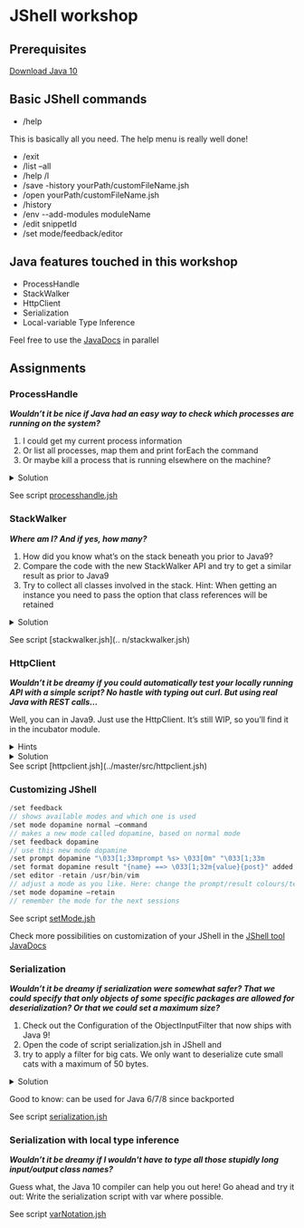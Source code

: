 # JShell workshop

## Prerequisites
[Download Java 10](http://www.oracle.com/technetwork/java/javase/downloads/jdk10-downloads-4416644.html)

## Basic JShell commands
* /help

This is basically all you need. The help menu is really well done!
* /exit
* /list –all
* /help /l
* /save -history yourPath/customFileName.jsh
* /open yourPath/customFileName.jsh
* /history
* /env --add-modules moduleName
* /edit snippetId
* /set mode/feedback/editor

## Java features touched in this workshop
* ProcessHandle
* StackWalker
* HttpClient
* Serialization
* Local-variable Type Inference

Feel free to use the [JavaDocs](https://docs.oracle.com/javase/10/docs/api/overview-summary.html) in parallel

## Assignments
### ProcessHandle
**_Wouldn’t it be nice if Java had an easy way to check which processes are running on the system?_**

1. I could get my current process information
2. Or list all processes, map them and print forEach the command
3. Or maybe kill a process that is running elsewhere on the machine?

<details><summary>Solution</summary>
	
```java
ProcessHandle.
// tab completion
ProcessHandle.current().info()
// Shift tab v, to convert to variable declaration
ProcessHandle.allProcesses().map(ProcessHandle::info).map(a -> a.command()).filter(x -> x.isPresent()).forEach(b -> System.out.println(b.get()))
ProcessHandle.of($pid).get().destroy()
// check out possible shortcuts with /help shortcuts
```
</details>

See script [processhandle.jsh](../master/src/processhandle.jsh)


### StackWalker
**_Where am I? And if yes, how many?_**
1. How did you know what’s on the stack beneath you prior to Java9? 
2. Compare the code with the new StackWalker API and try to get a similar result as prior to Java9
3. Try to collect all classes involved in the stack.
Hint: When getting an instance you need to pass the option that class references will be retained

<details><summary>Solution</summary>
	
```java
// Prior to Java 9:
new Throwable().getStackTrace()
// Expensive (JVM eagerly captures the stack)
// No convenient methods for filtering, e.g. get class instance
// Not necessarily complete stacktrace as JVM can omit data
StackWalker.getInstance().forEach(System.out::println)
// similar result as with Throwable
StackWalker.getInstance(
	StackWalker.Option.RETAIN_CLASS_REFERENCE).forEach(
	s -> System.out.println(s.getClassName()))
```
</details>
	
See script [stackwalker.jsh](..
n/stackwalker.jsh)

### HttpClient
**_Wouldn’t it be dreamy if you could automatically test your locally running API with a simple script? No hastle with typing out curl. But using real Java with REST calls…_**

Well, you can in Java9. Just use the HttpClient. It’s still WIP, so you’ll find it in the incubator module.

<details><summary>Hints</summary><p>
You can add a module in a running JShell with /env --add-modules moduleName, also remember to import all packages you need)
Make a new client
Setup a GET request to the path where your local API is running (localhost:8080/your-favourite-path/keepalive)
Let the client send the request and save the response
Check the response for statusCode 200
Now let’s put this code in a script file. Check with your help command how you can SAVE and OPEN a self-made script
</p>
</details>

<details><summary>Solution</summary>
	
```java
/env --add-modules jdk.incubator.httpclient
import jdk.incubator.http.*
HttpClient client = HttpClient.newHttpClient();
HttpRequest request = HttpRequest.newBuilder(URI.create(localUrl)).GET().build();
HttpResponse<String> response = client.send(request, HttpResponse.BodyHandler.asString());
System.out.println(response.statusCode())
/save -history /your/absolute/path/customFileName.jsh
/open /your/absolute/path/customFileName.jsh
```
</details>
See script [httpclient.jsh](../master/src/httpclient.jsh)


### Customizing JShell
```java
/set feedback
// shows available modes and which one is used
/set mode dopamine normal –command
// makes a new mode called dopamine, based on normal mode
/set feedback dopamine
// use this new mode dopamine
/set prompt dopamine "\033[1;33mprompt %s> \033[0m" "\033[1;33m          ..."
/set format dopamine result "{name} ==> \033[1;32m{value}{post}" added,modified,replaced-primary-ok
/set editor -retain /usr/bin/vim
// adjust a mode as you like. Here: change the prompt/result colours/text
/set mode dopamine –retain
// remember the mode for the next sessions
```

See script [setMode.jsh](../master/src/setMode.jsh)

Check more possibilities on customization of your JShell in the [JShell tool JavaDocs](https://docs.oracle.com/javase/9/tools/jshell.htm#JSWOR-GUID-C337353B-074A-431C-993F-60C226163F00)

### Serialization
**_Wouldn’t it be dreamy if serialization were somewhat safer? That we could specify that only objects of some specific packages are allowed for deserialization? Or that we could set a maximum size?_**

1. Check out the Configuration of the ObjectInputFilter that now ships with Java 9! 
2. Open the code of script serialization.jsh in JShell and 
3. try to apply a filter for big cats. We only want to deserialize cute small cats with a maximum of 50 bytes.

<details><summary>Solution</summary>
	
```java
/open path/serialization.jsh
// Note: forward references are allowed in JShell!
// Set Jdk.serialFilter system property
// Directly in Java:
ObjectInputFilter.Config.setSerialFilter(ObjectInputFilter.Config.createFilter("maxbytes=50"));
// Example for blacklisting a package in the VM options in IntelliJ: 
// -Djdk.serialFilter=!com.example.demo.**
```
</details>

Good to know: can be used for Java 6/7/8 since backported

See script [serialization.jsh](../master/src/serialization.jsh)

### Serialization with local type inference
**_Wouldn’t it be dreamy if I wouldn't have to type all those stupidly long input/output class names?_**

Guess what, the Java 10 compiler can help you out here! Go ahead and try it out: Write the serialization script with var where possible.

See script [varNotation.jsh](../master/src/varNotation.jsh)
